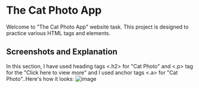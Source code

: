 # The Cat Photo App
Welcome to "The Cat Photo App" website task. This project is designed to practice various HTML tags and elements.

## Screenshots and Explanation
In this section, I have used heading tags <.h2> for "Cat Photo" and <.p> tag for the "Click here to view more" and I used anchor tags <.a> for "Cat Photo"..Here's how it looks:
![image](https://github.com/parwindersinghbatra/The_Cat_Photo_App/assets/64405014/a75abc74-7d52-406c-ac9d-e11201f72132)
